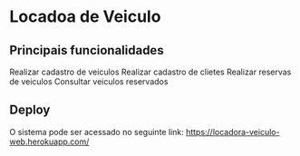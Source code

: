# Locadoa de Veiculo



## Principais funcionalidades

Realizar cadastro de veiculos
Realizar cadastro de clietes
Realizar reservas de veiculos
Consultar veiculos reservados



## Deploy

O sistema pode ser acessado no seguinte link: https://locadora-veiculo-web.herokuapp.com/
